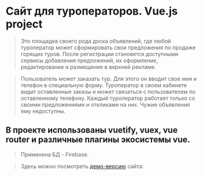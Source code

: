 # Сайт для туроператоров. Vue.js project

> Это площадка своего рода доска объявлений, где любой туроператор может сформировать свои предложения по продаже горящих туров. После регистрации становятся доступными сервисы добавления предложений, их оформление, редактирование и размещение в верхней рекламе. 

> Пользователь может заказать тур. Для этого он вводит свое имя и телефон в специальную форму. Туроператор в своем кабинете видит оставленные заказы и может связаться с пользователем по оставленному телефону. Каждый туроператор работает только со своими предложениями и откликами на них. Чужие объявления ему недоступны.

## В проекте использованы vuetify, vuex, vue router и различные плагины экосистемы vue.
> Применена БД - Firebase.

> Здесь можно посмотреть [демо-версию](http://shoptur.medstat.info) сайта: 
